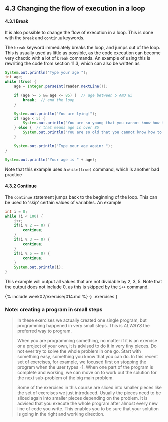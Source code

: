 <!-- 4.3 was 2.3 -->
## 4.3 Changing the flow of execution in a loop

#### 4.3.1 Break

It is also possible to change the flow of execution in a loop. This is done with the `break` and `continue` keywords.

The `break` keyword immediately breaks the loop, and jumps out of the loop. This is usually used as little as possible, as the code execution can become very chaotic with a lot of `break` commands. An example of using this is rewriting the code from section 11.3, which can also be written as

```java
System.out.println("Type your age ");
int age;
while (true) {
    age = Integer.parseInt(reader.nextLine());

    if (age >= 5 && age <= 85) {  // age between 5 AND 85
        break;  // end the loop
    }

    System.out.println("You are lying!");
    if (age < 5) {
        System.out.println("You are so young that you cannot know how to write!");
    } else {  // that means age is over 85
        System.out.println("You are so old that you cannot know how to use a computer!");
    }

    System.out.println("Type your age again: ");
}

System.out.println("Your age is " + age);
```

Note that this example uses a `while(true)` command, which is another bad practice

#### 4.3.2 Continue

The `continue` statement jumps back to the beginning of the loop. This can be used to 'skip' certain values of variables. An example

```java
int i = 0;
while (i < 100) {
    i++;
    if(i % 2 == 0) {
        continue;
    }
    if(i % 3 == 0) {
        continue;
    }
    if(i % 5 == 0) {
        continue;
    }
    System.out.println(i);
}
```

This example will output all values that are not dividable by 2, 3, 5. Note that the output does not include 0, as this is skipped by the `i++` command. 

{% include week02/exercise/014.md %}
{: .exercises }

### Note: creating a program in small steps
>In these exercises we actually created one single program, but programming happened in very small steps. This is *ALWAYS* the preferred way to program.
>
>When you are programming something, no matter if it is an exercise or a project of your own, it is advised to do it in very tiny pieces. Do not ever try to solve the whole problem in one go. Start with something easy, something you know that you can do. In this recent set of exercises, for example, we focused first on stopping the program when the user types -1. When one part of the program is complete and working, we can move on to work out the solution for the next sub-problem of the big main problem.
>
>Some of the exercises in this course are sliced into smaller pieces like the set of exercises we just introduced. Usually the pieces need to be sliced again into smaller pieces depending on the problem. It is advised that you execute the whole program after almost every new line of code you write. This enables you to be sure that your solution is going in the right and working direction.
